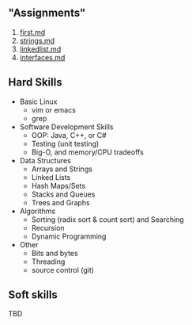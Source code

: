 "Assignments"
-------------
1. [first.md](https://github.com/ungood/apprenciteship/blob/master/first.md)
2. [strings.md](https://github.com/ungood/apprenciteship/blob/master/strings.md)
3. [linkedlist.md](https://github.com/ungood/apprenciteship/blob/master/linkedlist.md)
4. [interfaces.md](https://github.com/ungood/apprenciteship/blob/master/interfaces.md)

Hard Skills
-----------

* Basic Linux
  * vim or emacs
  * grep
* Software Development Skills
  * OOP: Java, C++, or C#
  * Testing (unit testing)
  * Big-O, and memory/CPU tradeoffs
* Data Structures
  * Arrays and Strings
  * Linked Lists
  * Hash Maps/Sets
  * Stacks and Queues
  * Trees and Graphs
* Algorithms
  * Sorting (radix sort & count sort) and Searching
  * Recursion
  * Dynamic Programming
* Other 
  * Bits and bytes
  * Threading
  * source control (git)

Soft skills
-----------
TBD
